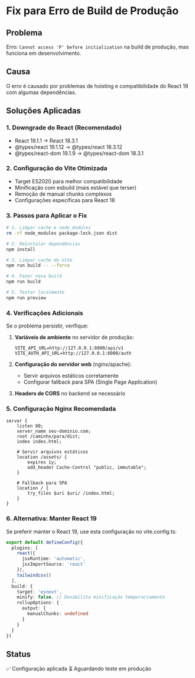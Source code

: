 # Fix para Erro de Build de Produção

## Problema
Erro: `Cannot access 'P' before initialization` na build de produção, mas funciona em desenvolvimento.

## Causa
O erro é causado por problemas de hoisting e compatibilidade do React 19 com algumas dependências.

## Soluções Aplicadas

### 1. Downgrade do React (Recomendado)
- React 19.1.1 → React 18.3.1
- @types/react 19.1.12 → @types/react 18.3.12
- @types/react-dom 19.1.9 → @types/react-dom 18.3.1

### 2. Configuração do Vite Otimizada
- Target ES2020 para melhor compatibilidade
- Minificação com esbuild (mais estável que terser)
- Remoção de manual chunks complexos
- Configurações específicas para React 18

### 3. Passos para Aplicar o Fix

```bash
# 1. Limpar cache e node_modules
rm -rf node_modules package-lock.json dist

# 2. Reinstalar dependências
npm install

# 3. Limpar cache do Vite
npm run build -- --force

# 4. Fazer nova build
npm run build

# 5. Testar localmente
npm run preview
```

### 4. Verificações Adicionais

Se o problema persistir, verifique:

1. **Variáveis de ambiente** no servidor de produção:
   ```
   VITE_API_URL=http://127.0.0.1:8000/api/v1
   VITE_AUTH_API_URL=http://127.0.0.1:8000/auth
   ```

2. **Configuração do servidor web** (nginx/apache):
   - Servir arquivos estáticos corretamente
   - Configurar fallback para SPA (Single Page Application)

3. **Headers de CORS** no backend se necessário

### 5. Configuração Nginx Recomendada

```nginx
server {
    listen 80;
    server_name seu-dominio.com;
    root /caminho/para/dist;
    index index.html;

    # Servir arquivos estáticos
    location /assets/ {
        expires 1y;
        add_header Cache-Control "public, immutable";
    }

    # Fallback para SPA
    location / {
        try_files $uri $uri/ /index.html;
    }
}
```

### 6. Alternativa: Manter React 19

Se preferir manter o React 19, use esta configuração no vite.config.ts:

```typescript
export default defineConfig({
  plugins: [
    react({
      jsxRuntime: 'automatic',
      jsxImportSource: 'react'
    }), 
    tailwindcss()
  ],
  build: {
    target: 'esnext',
    minify: false, // Desabilita minificação temporariamente
    rollupOptions: {
      output: {
        manualChunks: undefined
      }
    }
  }
})
```

## Status
✅ Configuração aplicada
⏳ Aguardando teste em produção
